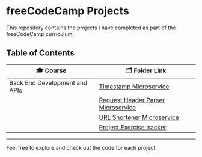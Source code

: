 # freeCodeCamp Projects

This repository contains the projects I have completed as part of the freeCodeCamp curriculum.

## Table of Contents

| 🎓 Course | 🗂️ Folder Link |
| ------ | ----------- |
| Back End Development and APIs | [Timestamp Microservice](./BackEnd-Development-and-APIs/timestamp-microservice) |
|  | [Request Header Parser Microservice](./BackEnd-Development-and-APIs/request-header-parser-microservice) |
|  | [URL Shortener Microservice](./BackEnd-Development-and-APIs/urlshortener) |
|  | [Project Exercise tracker](./BackEnd-Development-and-APIs/project-exercisetracker) |

---

Feel free to explore and check out the code for each project.
